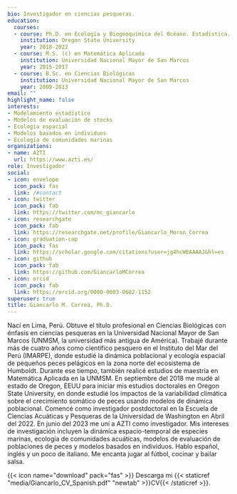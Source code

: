 ```yaml
---
bio: Investigador en ciencias pesqueras.
education:
  courses:
  - course: Ph.D. en Ecología y Biogeoquímica del Océano. Estadística.
    institution: Oregon State University
    year: 2018-2022
  - course: M.S. (c) en Matemática Aplicada
    institution: Universidad Nacional Mayor de San Marcos
    year: 2015-2017
  - course: B.Sc. en Ciencias Biológicas
    institution: Universidad Nacional Mayor de San Marcos
    year: 2009-2013
email: ""
highlight_name: false
interests:
- Modelamiento estadístico
- Modelos de evaluación de stocks
- Ecología espacial
- Modelos basados en individuos
- Ecología de comunidades marinas
organizations:
- name: AZTI
  url: https://www.azti.es/
role: Investigador
social:
- icon: envelope
  icon_pack: fas
  link: /#contact
- icon: twitter
  icon_pack: fab
  link: https://twitter.com/mc_giancarlo
- icon: researchgate
  icon_pack: fab
  link: https://researchgate.net/profile/Giancarlo_Moron_Correa
- icon: graduation-cap
  icon_pack: fas
  link: https://scholar.google.com/citations?user=jg4hcWEAAAAJ&hl=es
- icon: github
  icon_pack: fab
  link: https://github.com/GiancarloMCorrea
- icon: orcid
  icon_pack: fab
  link: https://orcid.org/0000-0003-0682-1152
superuser: true
title: Giancarlo M. Correa, Ph.D.
---
```


Nací en Lima, Perú. Obtuve el título profesional en Ciencias Biológicas con énfasis en ciencias pesqueras en la Universidad Nacional Mayor de San Marcos (UNMSM, la universidad más antigua de América). Trabajé durante más de cuatro años como científico pesquero en el Instituto del Mar del Perú (IMARPE), donde estudié la dinámica poblacional y ecología espacial de pequeños peces pelágicos en la zona norte del ecosistema de Humboldt. Durante ese tiempo, también realicé estudios de maestría en Matemática Aplicada en la UNMSM. En septiembre del 2018 me mudé al estado de Oregon, EEUU para iniciar mis estudios doctorales en Oregon State University, en donde estudié los impactos de la variabilidad climática sobre el crecimiento somático de peces usando modelos de dinámica poblacional. Comencé como investigador postdoctoral en la Escuela de Ciencias Acuáticas y Pesqueras de la Universidad de Washington en Abril del 2022. En junio del 2023 me uní a AZTI como investigador. Mis intereses de investigación incluyen la dinámica espacio-temporal de especies marinas, ecología de comunidades acuáticas, modelos de evaluación de poblaciones de peces y modelos basados en individuos. Hablo español, inglés y un poco de italiano. Me encanta jugar al fútbol, cocinar y bailar salsa.

{{< icon name="download" pack="fas" >}} Descarga mi {{< staticref "media/Giancarlo_CV_Spanish.pdf" "newtab" >}}CV{{< /staticref >}}.
